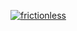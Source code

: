 [![frictionless](https://github.com/Andrelamor/indicadores-hospitalares/actions/workflows/frictionless.yaml/badge.svg)](https://github.com/Andrelamor/indicadores-hospitalares/actions/workflows/frictionless.yaml)
